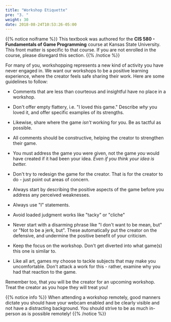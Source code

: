 ```yaml
---
title: "Workshop Etiquette"
pre: "3. "
weight: 30
date: 2018-08-24T10:53:26-05:00
---
```


{{% notice noiframe %}}
This textbook was authored for the **CIS 580 - Fundamentals of Game Programming** course at Kansas State University.  This front matter is specific to that course.  If you are not enrolled in the course, please disregard this section.
{{% /notice %}}

For many of you, workshopping represents a new kind of activity you have never engaged in. We want our workshops to be a positive learning experience, where the creator feels safe sharing their work.  Here are some guidelines to follow:

* Comments that are less than courteous and insightful have no place in a workshop.

* Don't offer empty flattery, i.e. "I loved this game."  Describe _why_ you loved it, and offer specific examples of its strengths.

* Likewise, share where the game _isn't_ working for you. Be as tactful as possible.

* All comments should be constructive, helping the creator to strengthen their game.

* You must address the game you were given, not the game _you_ would have created if it had been your idea.  _Even if you think your idea is better._

* Don't try to redesign the game for the creator.  That is for the creator to do - just point out areas of concern.

* Always start by describing the positive aspects of the game before you address any perceived weaknesses.

* Always use "I" statements.

* Avoid loaded judgment works like "tacky" or "cliche"

* Never start with a disarming phrase like "I don't want to be mean, but" or "Not to be a jerk, but".  These automatically put the creator on the defensive, and undermine the positive benefit of your criticism.

* Keep the focus on the workshop.  Don't get diverted into what game(s) this one is similar to.

* Like all art, games my choose to tackle subjects that may make you uncomfortable. Don't attack a work for this - rather, examine why you had that reaction to the game.

Remember too, that _you_ will be the creator for an upcoming workshop.  Treat the creator as you hope they will treat you!


{{% notice info %}}
When attending a workshop remotely, good manners dictate you should have your webcam enabled and be clearly visible and not have a distracting background.  You should strive to be as much in-person as is possible remotely!
{{% /notice %}}
